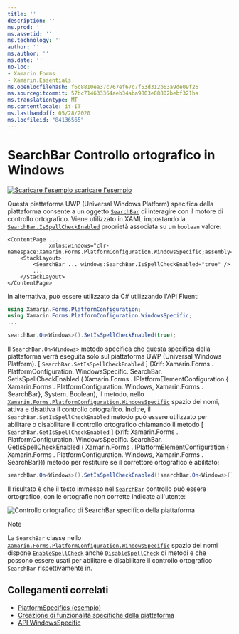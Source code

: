 ```yaml
---
title: ''
description: ''
ms.prod: ''
ms.assetid: ''
ms.technology: ''
author: ''
ms.author: ''
ms.date: ''
no-loc:
- Xamarin.Forms
- Xamarin.Essentials
ms.openlocfilehash: f6c8810ea37c767ef67c7f53d312b63a9de09f26
ms.sourcegitcommit: 57bc714633364aeb34aba9803e88802bebf321ba
ms.translationtype: MT
ms.contentlocale: it-IT
ms.lasthandoff: 05/28/2020
ms.locfileid: "84136565"
---
```

# <a name="searchbar-spell-check-on-windows"></a>SearchBar Controllo ortografico in Windows

[![Scaricare ](~/media/shared/download.png) l'esempio scaricare l'esempio](https://docs.microsoft.com/samples/xamarin/xamarin-forms-samples/userinterface-platformspecifics)

Questa piattaforma UWP (Universal Windows Platform) specifica della piattaforma consente a un oggetto [`SearchBar`](xref:Xamarin.Forms.SearchBar) di interagire con il motore di controllo ortografico. Viene utilizzato in XAML impostando la [`SearchBar.IsSpellCheckEnabled`](xref:Xamarin.Forms.PlatformConfiguration.WindowsSpecific.SearchBar.IsSpellCheckEnabledProperty) proprietà associata su un `boolean` valore:

```xaml
<ContentPage ...
             xmlns:windows="clr-namespace:Xamarin.Forms.PlatformConfiguration.WindowsSpecific;assembly=Xamarin.Forms.Core">
    <StackLayout>
        <SearchBar ... windows:SearchBar.IsSpellCheckEnabled="true" />
        ...
    </StackLayout>
</ContentPage>
```

In alternativa, può essere utilizzato da C# utilizzando l'API Fluent:

```csharp
using Xamarin.Forms.PlatformConfiguration;
using Xamarin.Forms.PlatformConfiguration.WindowsSpecific;
...

searchBar.On<Windows>().SetIsSpellCheckEnabled(true);
```

Il `SearchBar.On<Windows>` metodo specifica che questa specifica della piattaforma verrà eseguita solo sul piattaforma UWP (Universal Windows Platform). [ `SearchBar.SetIsSpellCheckEnabled` ] (Xrif: Xamarin.Forms . PlatformConfiguration. WindowsSpecific. SearchBar. SetIsSpellCheckEnabled ( Xamarin.Forms . IPlatformElementConfiguration { Xamarin.Forms . PlatformConfiguration. Windows, Xamarin.Forms . SearchBar}, System. Boolean), il metodo, nello [`Xamarin.Forms.PlatformConfiguration.WindowsSpecific`](xref:Xamarin.Forms.PlatformConfiguration.WindowsSpecific) spazio dei nomi, attiva e disattiva il controllo ortografico. Inoltre, il `SearchBar.SetIsSpellCheckEnabled` metodo può essere utilizzato per abilitare o disabilitare il controllo ortografico chiamando il metodo [ `SearchBar.GetIsSpellCheckEnabled` ] (xrif: Xamarin.Forms . PlatformConfiguration. WindowsSpecific. SearchBar. GetIsSpellCheckEnabled ( Xamarin.Forms . IPlatformElementConfiguration { Xamarin.Forms . PlatformConfiguration. Windows, Xamarin.Forms . SearchBar})) metodo per restituire se il correttore ortografico è abilitato:

```csharp
searchBar.On<Windows>().SetIsSpellCheckEnabled(!searchBar.On<Windows>().GetIsSpellCheckEnabled());
```

Il risultato è che il testo immesso nel [`SearchBar`](xref:Xamarin.Forms.SearchBar) controllo può essere ortografico, con le ortografie non corrette indicate all'utente:

![Controllo ortografico di SearchBar specifico della piattaforma](searchbar-spell-check-images/searchbar-spellcheck.png "Controllo ortografico di SearchBar specifico della piattaforma")

> [!NOTE]
> La `SearchBar` classe nello [`Xamarin.Forms.PlatformConfiguration.WindowsSpecific`](xref:Xamarin.Forms.PlatformConfiguration.WindowsSpecific) spazio dei nomi dispone [`EnableSpellCheck`](xref:Xamarin.Forms.PlatformConfiguration.WindowsSpecific.SearchBar.EnableSpellCheck*) anche [`DisableSpellCheck`](xref:Xamarin.Forms.PlatformConfiguration.WindowsSpecific.SearchBar.DisableSpellCheck*) di metodi e che possono essere usati per abilitare e disabilitare il controllo ortografico `SearchBar` rispettivamente in.

## <a name="related-links"></a>Collegamenti correlati

- [PlatformSpecifics (esempio)](https://docs.microsoft.com/samples/xamarin/xamarin-forms-samples/userinterface-platformspecifics)
- [Creazione di funzionalità specifiche della piattaforma](~/xamarin-forms/platform/platform-specifics/index.md#creating-platform-specifics)
- [API WindowsSpecific](xref:Xamarin.Forms.PlatformConfiguration.WindowsSpecific)
